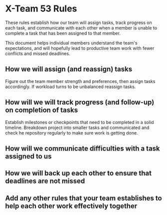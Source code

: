 # X-Team 53 Rules

These rules establish how our team will assign tasks,
track progress on each task, and communicate with each other 
when a member is unable to complete a task that has been assigned to that member.

This document helps individual members understand the team's expectations,
and will hopefully lead to productive team work with fewer conflicts
and missed deadlines.

## How we will assign (and reassign) tasks
Figure out the team member strength and preferences, then assign tasks accordingly. If workload turns to be unbalanced reassign tasks.


## How will we will track progress (and follow-up) on completion of tasks
Establish milestones or checkpoints that need to be completed in a solid timeline.
Breakdown project into smaller tasks and communicated and check he repository regularly to make sure work is getting done.


## How will we communicate difficulties with a task assigned to us



## How we will back up each other to ensure that deadlines are not missed



## Add any other rules that your team establishes to help each other work effectively together



